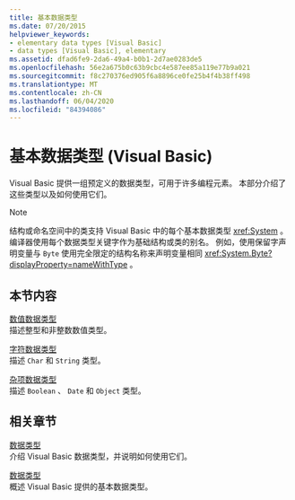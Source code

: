 ```yaml
---
title: 基本数据类型
ms.date: 07/20/2015
helpviewer_keywords:
- elementary data types [Visual Basic]
- data types [Visual Basic], elementary
ms.assetid: dfad6fe9-2da6-49a4-b0b1-2d7ae0283de5
ms.openlocfilehash: 56e2a675b0c63b9cbc4e587ee85a119e77b9a021
ms.sourcegitcommit: f8c270376ed905f6a8896ce0fe25b4f4b38ff498
ms.translationtype: MT
ms.contentlocale: zh-CN
ms.lasthandoff: 06/04/2020
ms.locfileid: "84394086"
---
```

# <a name="elementary-data-types-visual-basic"></a>基本数据类型 (Visual Basic)
Visual Basic 提供一组预定义的数据类型，可用于许多编程元素。 本部分介绍了这些类型以及如何使用它们。  
  
> [!NOTE]
> 结构或命名空间中的类支持 Visual Basic 中的每个基本数据类型 <xref:System> 。 编译器使用每个数据类型关键字作为基础结构或类的别名。 例如，使用保留字声明变量与 `Byte` 使用完全限定的结构名称来声明变量相同 <xref:System.Byte?displayProperty=nameWithType> 。  
  
## <a name="in-this-section"></a>本节内容  
 [数值数据类型](numeric-data-types.md)  
 描述整型和非整数数值类型。  
  
 [字符数据类型](character-data-types.md)  
 描述 `Char` 和 `String` 类型。  
  
 [杂项数据类型](miscellaneous-data-types.md)  
 描述 `Boolean` 、 `Date` 和 `Object` 类型。  
  
## <a name="related-sections"></a>相关章节  
 [数据类型](index.md)  
 介绍 Visual Basic 数据类型，并说明如何使用它们。  
  
 [数据类型](../../../language-reference/data-types/index.md)  
 概述 Visual Basic 提供的基本数据类型。
